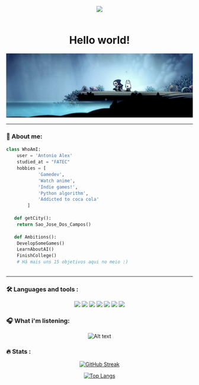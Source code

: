 <div id="header" align="center">
  <img src="https://media.giphy.com/media/cNMvigKJK2fVfEHtDh/giphy.gif" width="128"/>
</div>
<div id="badges" align="center">

  <img src="https://komarev.com/ghpvc/?username=Nepoun&style=flat-square&color=blue" alt=""/>
  
</div>

<h1 align="center">
  Hello world!
</h1>
<div align="center">
  <img src="media/banner.jpg"/>
</div>

---
### 💜 About me:

```py
class WhoAmI:
	user = 'Antonio Alex'
   	studied_at = "FATEC"
   	hobbies = [
            'Gamedev',
            'Watch anime',
            'Indie games!',
            'Python algorithm',
            'Addicted to coca cola'
        ]
   
   def getCity():
   	return Sao_Jose_Dos_Campos()
   
   def Ambitions():
   	DevelopSomeGames()
   	LearnAboutAI()
   	FinishCollege()
   	# Há mais uns 15 objetivos aqui no meio :)
   
```

---

### :hammer_and_wrench: Languages and tools :

  
<div align="center">
  <img src="https://img.shields.io/badge/C%23-239120?style=for-the-badge&logo=c-sharp&logoColor=white"/> 
  <img src="https://img.shields.io/badge/Python-3776AB?style=for-the-badge&logo=python&logoColor=white"/> 
  <img src="https://img.shields.io/badge/HTML5-E34F26?style=for-the-badge&logo=html5&logoColor=white"/>
  <img src="https://img.shields.io/badge/CSS3-1572B6?style=for-the-badge&logo=css3&logoColor=white"/>
  <img src="https://img.shields.io/badge/PHP-777BB4?style=for-the-badge&logo=php&logoColor=white"/>
  <img src="https://img.shields.io/badge/MySQL-00000F?style=for-the-badge&logo=mysql&logoColor=white"/>
  <img src="https://img.shields.io/badge/Unity-100000?style=for-the-badge&logo=unity&logoColor=white"/>
</div>

### 🎧 What i'm listening:
<div align="center">
 
  ![Alt text](https://spotify-recently-played-readme.vercel.app/api?user=dtetr3zyg65joryz00wkcvs94)

</div>

### 🔥 Stats :
<div align="center">
  
[![GitHub Streak](http://github-readme-streak-stats.herokuapp.com?user=Nepoun&theme=dark&background=000000)](https://git.io/streak-stats)


[![Top Langs](https://github-readme-stats.vercel.app/api/top-langs/?username=Nepoun&layout=compact&theme=vision-friendly-dark)](https://github.com/anuraghazra/github-readme-stats)
</div>

